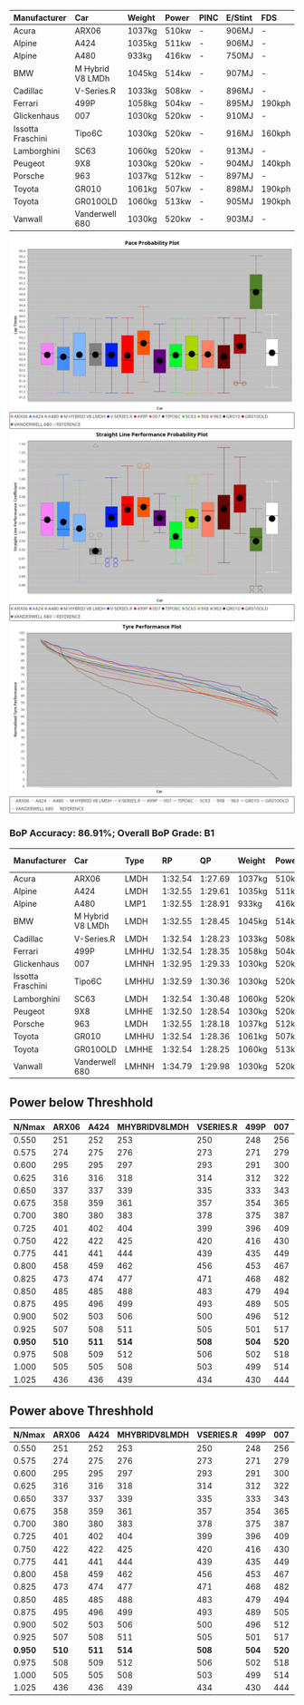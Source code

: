 |Manufacturer|Car|Weight|Power|PINC|E/Stint|FDS|
|:-|:-|:-|:-|:-|:-|:-|
|Acura|ARX06|1037kg|510kw|-|906MJ|-|
|Alpine|A424|1035kg|511kw|-|906MJ|-|
|Alpine|A480|933kg|416kw|-|750MJ|-|
|BMW|M Hybrid V8 LMDh|1045kg|514kw|-|907MJ|-|
|Cadillac|V-Series.R|1033kg|508kw|-|896MJ|-|
|Ferrari|499P|1058kg|504kw|-|895MJ|190kph|
|Glickenhaus|007|1030kg|520kw|-|910MJ|-|
|Issotta Fraschini|Tipo6C|1030kg|520kw|-|916MJ|160kph|
|Lamborghini|SC63|1060kg|520kw|-|913MJ|-|
|Peugeot|9X8|1030kg|520kw|-|904MJ|140kph|
|Porsche|963|1037kg|512kw|-|897MJ|-|
|Toyota|GR010|1061kg|507kw|-|898MJ|190kph|
|Toyota|GR010OLD|1060kg|513kw|-|905MJ|190kph|
|Vanwall|Vanderwell 680|1030kg|520kw|-|903MJ|-|

![PACECHART](./IMG/AUTO.png)
![STRAIGHTLINEPERFORMANCECHART](./IMG/AUTO_sp.png)
![TYREPERFORMANCECHART](./IMG/AUTO_tw.png)

### BoP Accuracy: 86.91%; Overall BoP Grade: B1
|Manufacturer|Car|Type|RP|QP|Weight|Power¹|Threshhold|PINC|Power²|E/Stint|AVG Vmax|FDS|RDLC|L/Stint|BOP-Grade|ModelAccuracy|ModelPoints|Match%|
|:-|:-|:-|:-|:-|:-|:-|:-|:-|:-|:-|:-|:-|:-|:-|:-|:-|:-|:-|
|Acura|ARX06|LMDH|1:32.54|1:27.69|1037kg|510kw|0.0kph|-|510kw|906MJ|326.87kph|-|1.03|41|-C1|100.00%|995|77.88%|
|Alpine|A424|LMDH|1:32.55|1:29.61|1035kg|511kw|0.0kph|-|511kw|906MJ|326.60kph|-|1.03|41|~A1|81.15%|521|99.60%|
|Alpine|A480|LMP1|1:32.55|1:28.91|933kg|416kw|0.0kph|-|416kw|750MJ|322.43kph|-|0.99|38|~A1|67.92%|957|100.00%|
|BMW|M Hybrid V8 LMDh|LMDH|1:32.55|1:28.45|1045kg|514kw|0.0kph|-|514kw|907MJ|321.97kph|-|1.03|41|-A2|98.60%|1690|90.99%|
|Cadillac|V-Series.R|LMDH|1:32.54|1:28.23|1033kg|508kw|0.0kph|-|508kw|896MJ|326.79kph|-|1.03|41|+A2|91.10%|1770|94.59%|
|Ferrari|499P|LMHHU|1:32.54|1:28.35|1058kg|504kw|0.0kph|-|504kw|895MJ|327.53kph|190kph|1.03|41|~A1|84.26%|2292|98.86%|
|Glickenhaus|007|LMHNH|1:32.95|1:29.33|1030kg|520kw|0.0kph|-|520kw|910MJ|330.43kph|-|0.96|40|~A1|94.63%|1605|100.00%|
|Issotta Fraschini|Tipo6C|LMHHU|1:32.59|1:30.36|1030kg|520kw|0.0kph|-|520kw|916MJ|328.33kph|160kph|1.08|40|+B1|66.67%|96|86.47%|
|Lamborghini|SC63|LMDH|1:32.54|1:30.48|1060kg|520kw|0.0kph|-|520kw|913MJ|323.53kph|-|1.03|40|+B1|96.77%|419|88.32%|
|Peugeot|9X8|LMHHE|1:32.50|1:28.54|1030kg|520kw|0.0kph|-|520kw|904MJ|327.19kph|140kph|1.04|40|~A1|83.63%|2468|97.26%|
|Porsche|963|LMDH|1:32.55|1:28.18|1037kg|512kw|0.0kph|-|512kw|897MJ|327.29kph|-|1.03|41|-A2|93.14%|5746|94.67%|
|Toyota|GR010|LMHHU|1:32.54|1:28.36|1061kg|507kw|0.0kph|-|507kw|898MJ|327.78kph|190kph|1.03|41|~A1|87.37%|3154|97.17%|
|Toyota|GR010OLD|LMHHE|1:32.54|1:28.25|1060kg|513kw|0.0kph|-|513kw|905MJ|330.36kph|190kph|1.03|41|~A1|89.81%|1393|95.57%|
|Vanwall|Vanderwell 680|LMHNH|1:34.79|1:29.98|1030kg|520kw|0.0kph|-|520kw|903MJ|322.98kph|-|1.02|40|+Ω2|90.28%|604|-4.66%|

## Power below Threshhold
|N/Nmax|ARX06|A424|MHYBRIDV8LMDH|VSERIES.R|499P|007|TIPO6C|SC63|9X8|963|GR010|GR010OLD|VANDERWELL680|​|RPM|A480|
|:-|:-|:-|:-|:-|:-|:-|:-|:-|:-|:-|:-|:-|:-|:-|:-|:-|
|0.550|251|252|253|250|248|256|256|256|256|252|250|253|256|​|--|-|
|0.575|274|275|276|273|271|279|279|279|279|275|273|276|279|​|--|-|
|0.600|295|295|297|293|291|300|300|300|300|296|293|296|300|​|--|-|
|0.625|316|316|318|314|312|322|322|322|322|317|314|317|322|​|--|-|
|0.650|337|337|339|335|333|343|343|343|343|338|335|338|343|​|--|-|
|0.675|358|359|361|357|354|365|365|365|365|359|356|360|365|​|--|-|
|0.700|380|380|383|378|375|387|387|387|387|381|377|382|387|​|--|-|
|0.725|401|402|404|399|396|409|409|409|409|403|399|403|409|​|--|-|
|0.750|422|422|425|420|416|430|430|430|430|423|419|424|430|​|--|-|
|0.775|441|441|444|439|435|449|449|449|449|442|438|443|449|​|5000|244|
|0.800|458|459|462|456|453|467|467|467|467|460|455|461|467|​|5500|288|
|0.825|473|474|477|471|468|482|482|482|482|475|470|476|482|​|6000|322|
|0.850|485|485|488|483|479|494|494|494|494|486|482|487|494|​|6500|364|
|0.875|495|496|499|493|489|505|505|505|505|497|492|498|505|​|7000|407|
|0.900|502|503|506|500|496|512|512|512|512|504|499|505|512|​|7500|417|
|0.925|507|508|511|505|501|517|517|517|517|509|504|510|517|​|8000|413|
|**0.950**|**510**|**511**|**514**|**508**|**504**|**520**|**520**|**520**|**520**|**512**|**507**|**513**|**520**|**​**|**8500**|**416**|
|0.975|508|509|512|506|502|518|518|518|518|510|505|511|518|​|9000|208|
|1.000|505|505|508|503|499|514|514|514|514|506|502|507|514|​|--|-|
|1.025|436|436|439|434|430|444|444|444|444|437|433|438|444|​|--|-|

## Power above Threshhold
|N/Nmax|ARX06|A424|MHYBRIDV8LMDH|VSERIES.R|499P|007|TIPO6C|SC63|9X8|963|GR010|GR010OLD|VANDERWELL680|​|RPM|A480|
|:-|:-|:-|:-|:-|:-|:-|:-|:-|:-|:-|:-|:-|:-|:-|:-|:-|
|0.550|251|252|253|250|248|256|256|256|256|252|250|253|256|​|--|-|
|0.575|274|275|276|273|271|279|279|279|279|275|273|276|279|​|--|-|
|0.600|295|295|297|293|291|300|300|300|300|296|293|296|300|​|--|-|
|0.625|316|316|318|314|312|322|322|322|322|317|314|317|322|​|--|-|
|0.650|337|337|339|335|333|343|343|343|343|338|335|338|343|​|--|-|
|0.675|358|359|361|357|354|365|365|365|365|359|356|360|365|​|--|-|
|0.700|380|380|383|378|375|387|387|387|387|381|377|382|387|​|--|-|
|0.725|401|402|404|399|396|409|409|409|409|403|399|403|409|​|--|-|
|0.750|422|422|425|420|416|430|430|430|430|423|419|424|430|​|--|-|
|0.775|441|441|444|439|435|449|449|449|449|442|438|443|449|​|5000|244|
|0.800|458|459|462|456|453|467|467|467|467|460|455|461|467|​|5500|288|
|0.825|473|474|477|471|468|482|482|482|482|475|470|476|482|​|6000|322|
|0.850|485|485|488|483|479|494|494|494|494|486|482|487|494|​|6500|364|
|0.875|495|496|499|493|489|505|505|505|505|497|492|498|505|​|7000|407|
|0.900|502|503|506|500|496|512|512|512|512|504|499|505|512|​|7500|417|
|0.925|507|508|511|505|501|517|517|517|517|509|504|510|517|​|8000|413|
|**0.950**|**510**|**511**|**514**|**508**|**504**|**520**|**520**|**520**|**520**|**512**|**507**|**513**|**520**|**​**|**8500**|**416**|
|0.975|508|509|512|506|502|518|518|518|518|510|505|511|518|​|9000|208|
|1.000|505|505|508|503|499|514|514|514|514|506|502|507|514|​|--|-|
|1.025|436|436|439|434|430|444|444|444|444|437|433|438|444|​|--|-|
